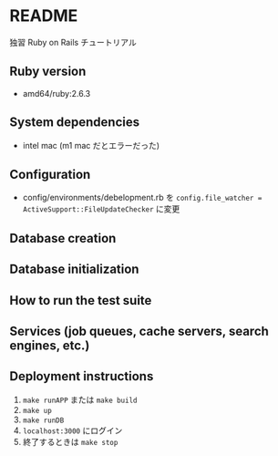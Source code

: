# README

独習 Ruby on Rails チュートリアル

## Ruby version
- amd64/ruby:2.6.3

## System dependencies
- intel mac (m1 mac だとエラーだった)

## Configuration
- config/environments/debelopment.rb を `config.file_watcher = ActiveSupport::FileUpdateChecker` に変更

## Database creation

## Database initialization

## How to run the test suite

## Services (job queues, cache servers, search engines, etc.)

## Deployment instructions

1. `make runAPP` または `make build`
1. `make up`
1. `make runDB`
1. `localhost:3000` にログイン
1. 終了するときは `make stop`


